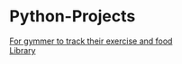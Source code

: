 # Python-Projects
[For gymmer to track their exercise and food](https://github.com/prashannastha7/Python-projects/tree/main/Tracker%20for%20gymmer)<br>
[Library](https://github.com/prashannastha7/Python_Projects/tree/main/Library%20class)
